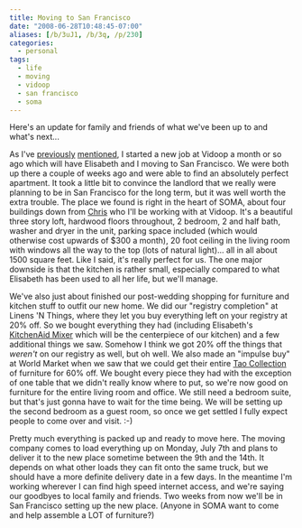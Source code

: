 ```yaml
---
title: Moving to San Francisco
date: "2008-06-28T10:48:45-07:00"
aliases: [/b/3uJ1, /b/3q, /p/230]
categories:
  - personal
tags:
  - life
  - moving
  - vidoop
  - san francisco
  - soma
---
```


Here's an update for family and friends of what we've been up to and what's next...

As I've [previously][] [mentioned][], I started a new job at Vidoop a month or so ago which will have Elisabeth and I
moving to San Francisco. We were both up there a couple of weeks ago and were able to find an absolutely perfect
apartment. It took a little bit to convince the landlord that we really were planning to be in San Francisco for the
long term, but it was well worth the extra trouble. The place we found is right in the heart of SOMA, about four
buildings down from [Chris][] who I'll be working with at Vidoop. It's a beautiful three story loft, hardwood floors
throughout, 2 bedroom, 2 and half bath, washer and dryer in the unit, parking space included (which would otherwise cost
upwards of $300 a month), 20 foot ceiling in the living room with windows all the way to the top (lots of natural
light)... all in all about 1500 square feet. Like I said, it's really perfect for us. The one major downside is that
the kitchen is rather small, especially compared to what Elisabeth has been used to all her life, but we'll manage.

We've also just about finished our post-wedding shopping for furniture and kitchen stuff to outfit our new home. We did
our "registry completion" at Linens 'N Things, where they let you buy everything left on your registry at 20% off. So
we bought everything they had (including Elisabeth's [KitchenAid Mixer][] which will be the centerpiece of our kitchen)
and a few additional things we saw. Somehow I think we got 20% off the things that _weren't_ on our registry as well,
but oh well. We also made an "impulse buy" at World Market when we saw that we could get their entire [Tao
Collection][] of furniture for 60% off. We bought every piece they had with the exception of one table that we didn't
really know where to put, so we're now good on furniture for the entire living room and office. We still need a bedroom
suite, but that's just gonna have to wait for the time being. We will be setting up the second bedroom as a guest room,
so once we get settled I fully expect people to come over and visit. :-)

Pretty much everything is packed up and ready to move here. The moving company comes to load everything up on Monday,
July 7th and plans to deliver it to the new place sometime between the 9th and the 14th. It depends on what other loads
they can fit onto the same truck, but we should have a more definite delivery date in a few days. In the meantime I'm
working wherever I can find high speed internet access, and we're saying our goodbyes to local family and friends. Two
weeks from now we'll be in San Francisco setting up the new place. (Anyone in SOMA want to come and help assemble a LOT
of furniture?)

[previously]: /2008/04/new-beginnings
[mentioned]: /2008/05/why-im-going-to-vidoop
[Chris]: http://factoryjoe.com/
[KitchenAid Mixer]: http://xrl.us/hnz4n
[Tao Collection]: http://xrl.us/hnwzc
